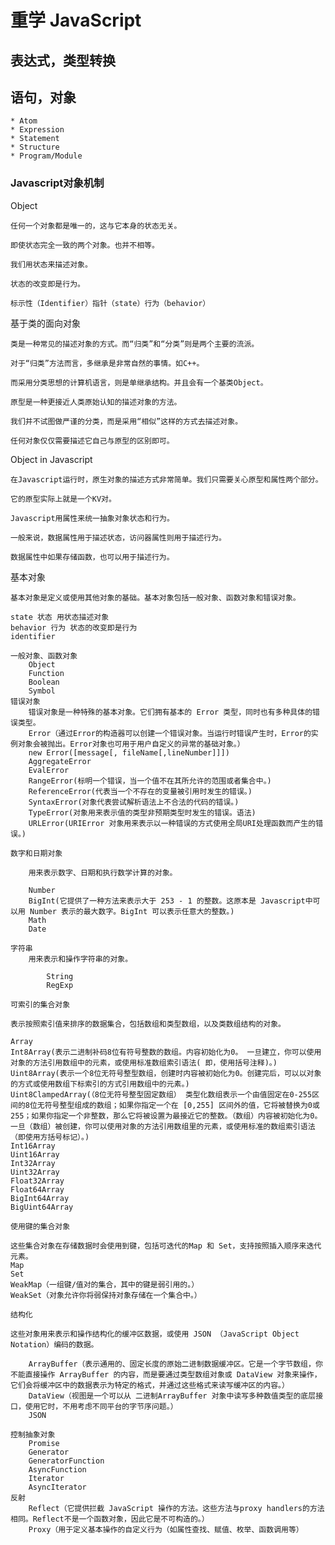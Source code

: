 # 重学 JavaScript

## 表达式，类型转换

## 语句，对象

    * Atom
    * Expression
    * Statement
    * Structure
    * Program/Module

### Javascript对象机制

Object

    任何一个对象都是唯一的，这与它本身的状态无关。

    即使状态完全一致的两个对象。也并不相等。

    我们用状态来描述对象。

    状态的改变即是行为。

    标示性（Identifier）指针（state）行为（behavior）

基于类的面向对象

    类是一种常见的描述对象的方式。而“归类”和“分类”则是两个主要的流派。

    对于“归类”方法而言，多继承是非常自然的事情。如C++。

    而采用分类思想的计算机语言，则是单继承结构。并且会有一个基类Object。

    原型是一种更接近人类原始认知的描述对象的方法。

    我们并不试图做严谨的分类，而是采用“相似”这样的方式去描述对象。

    任何对象仅仅需要描述它自己与原型的区别即可。

Object in Javascript

    在Javascript运行时，原生对象的描述方式非常简单。我们只需要关心原型和属性两个部分。

    它的原型实际上就是一个KV对。

    Javascript用属性来统一抽象对象状态和行为。

    一般来说，数据属性用于描述状态，访问器属性则用于描述行为。

    数据属性中如果存储函数，也可以用于描述行为。

基本对象

    基本对象是定义或使用其他对象的基础。基本对象包括一般对象、函数对象和错误对象。

    state 状态 用状态描述对象
    behavior 行为 状态的改变即是行为
    identifier

    一般对象、函数对象
        Object
        Function
        Boolean
        Symbol
    错误对象
        错误对象是一种特殊的基本对象。它们拥有基本的 Error 类型，同时也有多种具体的错误类型。
        Error（通过Error的构造器可以创建一个错误对象。当运行时错误产生时，Error的实例对象会被抛出。Error对象也可用于用户自定义的异常的基础对象。）
        new Error([message[, fileName[,lineNumber]]])
        AggregateError
        EvalError
        RangeError(标明一个错误，当一个值不在其所允许的范围或者集合中。)
        ReferenceError(代表当一个不存在的变量被引用时发生的错误。)
        SyntaxError(对象代表尝试解析语法上不合法的代码的错误。)
        TypeError(对象用来表示值的类型非预期类型时发生的错误。语法)
        URLError(URIError 对象用来表示以一种错误的方式使用全局URI处理函数而产生的错误。)

    数字和日期对象

        用来表示数字、日期和执行数学计算的对象。

        Number
        BigInt(它提供了一种方法来表示大于 253 - 1 的整数。这原本是 Javascript中可以用 Number 表示的最大数字。BigInt 可以表示任意大的整数。)
        Math
        Date
    
    字符串
        用来表示和操作字符串的对象。

            String
            RegExp

    可索引的集合对象

    表示按照索引值来排序的数据集合，包括数组和类型数组，以及类数组结构的对象。

    Array
    Int8Array(表示二进制补码8位有符号整数的数组。内容初始化为0。 一旦建立，你可以使用对象的方法引用数组中的元素，或使用标准数组索引语法( 即，使用括号注释)。)
    Uint8Array(表示一个8位无符号整型数组，创建时内容被初始化为0。创建完后，可以以对象的方式或使用数组下标索引的方式引用数组中的元素。)
    Uint8ClampedArray(（8位无符号整型固定数组） 类型化数组表示一个由值固定在0-255区间的8位无符号整型组成的数组；如果你指定一个在 [0,255] 区间外的值，它将被替换为0或255；如果你指定一个非整数，那么它将被设置为最接近它的整数。（数组）内容被初始化为0。一旦（数组）被创建，你可以使用对象的方法引用数组里的元素，或使用标准的数组索引语法（即使用方括号标记）。)
    Int16Array
    Uint16Array
    Int32Array
    Uint32Array
    Float32Array
    Float64Array
    BigInt64Array
    BigUint64Array

    使用键的集合对象

    这些集合对象在存储数据时会使用到键，包括可迭代的Map 和 Set，支持按照插入顺序来迭代元素。
    Map
    Set
    WeakMap（一组键/值对的集合，其中的键是弱引用的。）
    WeakSet（对象允许你将弱保持对象存储在一个集合中。）

    结构化

    这些对象用来表示和操作结构化的缓冲区数据，或使用 JSON （JavaScript Object Notation）编码的数据。
    
        ArrayBuffer（表示通用的、固定长度的原始二进制数据缓冲区。它是一个字节数组，你不能直接操作 ArrayBuffer 的内容，而是要通过类型数组对象或 DataView 对象来操作，它们会将缓冲区中的数据表示为特定的格式，并通过这些格式来读写缓冲区的内容。）
        DataView（视图是一个可以从 二进制ArrayBuffer 对象中读写多种数值类型的底层接口，使用它时，不用考虑不同平台的字节序问题。）
        JSON

    控制抽象对象
        Promise
        Generator
        GeneratorFunction
        AsyncFunction
        Iterator
        AsyncIterator
    反射
        Reflect（它提供拦截 JavaScript 操作的方法。这些方法与proxy handlers的方法相同。Reflect不是一个函数对象，因此它是不可构造的。）
        Proxy（用于定义基本操作的自定义行为（如属性查找、赋值、枚举、函数调用等）
